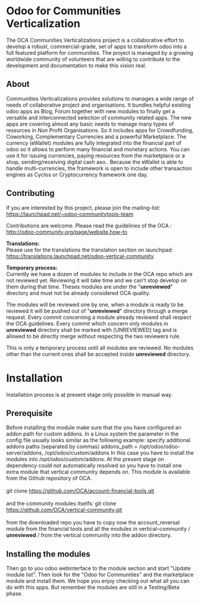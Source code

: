 # Odoo for Communities Verticalization #
The OCA Communities Verticalizations project is a collaborative effort to develop a robust, commercial-grade, set of apps to transform odoo into a full featured platform for communities.
The project is managed by a growing worldwide community of volunteers that are willing to contribute to the development and documentation to make this vision real.

## About ##
Communities Verticalizations provides solutions to manages a wide range of needs of collaborative project and organisations. It bundles helpful existing odoo apps as Blog, Forum together with new modules to finally get a versatile and interconnected selection of community related apps.
The new apps are covering almost any basic needs to manage many types of ressurces in Non Profit Organisations. So it includes apps for Crowdfunding, Coworking, Complementary Currencies and a powerful Marketplace. The currency (eWallet) modules are fully integrated into the financial part of odoo so it allows to perform many financial and monetary actions. You can use it for issuing currencies, paying resources from the marketplace or a shop, sending/receiving digital cash aso.. Because the eWallet is able to handle multi-currencies, the framework is open to include other transaction engines as Cyclos or Cryptocurrency framework one day.

## Contributing ##
If you are interested by this project, please join the mailing-list: https://launchpad.net/~odoo-communitytools-team

Contributions are welcome. Please read the guidelines of the OCA : http://odoo-community.org/page/website.how-to

**Translations:**<br>Please use for the translations the translation section on launchpad:
https://translations.launchpad.net/odoo-vertical-community

**Temporary process:**<br>
Currently we have a dozen of modules to include in the OCA repo which are not reviewed yet. Reviewing it will take time and we can't stop develop on them during that time.
Theses modules are under the "__unreviewed__" directory and must not be already considered OCA quality.

The modules will be reviewed one by one, when a module is ready to be reviewed it will be pushed out of "__unreviewed__" directory through a merge request.
Every commit concerning a module already reviewed shall respect the OCA guidelines.
Every commit which concern only modules in __unreviewed__ directory shall be marked with [UNREVIEWED] tag and is allowed to be directly merge without respecting the two reviewers rule.

This is only a temporary process until all modules are reviewed. No modules other than the current ones shall be accepted inside __unreviewed__ directory.

# Installation #
Installation process is at present stage only possible in manual way.
## Prerequisite ##
Before installing the module make sure that the you have configured an addon path for custom addons. In a Linux system the parameter in the config file usually looks similar as the following example:
 specify additional addons paths (separated by commas)
addons_path = /opt/odoo/odoo-server/addons, /opt/odoo/custom/addons
In this case you have to install the modules into /opt/odoo/custom/addons. At the present stage on dependency could not automatically resolved so you have to install one extra module that vertical community depends on. This module is available from the Github repository of OCA.<br><br>
git clone https://github.com/OCA/account-financial-tools.git<br><br>
and the community modules itselfs:
git clone https://github.com/OCA/vertical-community.git<br><br>
from the downloaded repo you have to copy now the account_reversal module from the financial tools and all the modules in vertical-community / __unreviewed__ / from the vertical community into the addon directory.
## Installing the modules ##
Then go to you odoo webinterface to the module section and start "Update module list". Then look for the "Odoo for Communities" and the marketplace module and install them.
We hope you enjoy checking out what all you can do with this apps. But remember the modules are still in a Testing/Beta phase.
